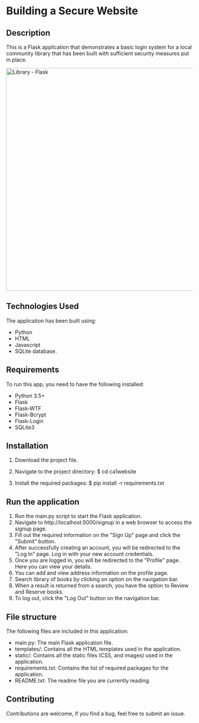 
# Building a Secure Website


## Description

This is a Flask application that demonstrates a basic login system for a local community library that has been built with
sufficient security measures put in place.

<img src="https://i.imgur.com/3NGERXD.png" alt="Library - Flask" width="600">

## Technologies Used 

The application has been built using:
 - Python
 - HTML 
 - Javascript
 - SQLite database.

## Requirements

To run this app, you need to have the following installed:

- Python 3.5+
- Flask
- Flask-WTF
- Flask-Bcrypt
- Flask-Login
- SQLite3

## Installation

1. Download the project file.

2. Navigate to the project directory: $ cd ca1website

3. Install the required packages: $ pip install -r requirements.txt


## Run the application

1. Run the main.py script to start the Flask application.
2. Navigate to http://localhost:5000/signup in a web browser to access the signup page.
3. Fill out the required information on the "Sign Up" page and click the "Submit" button.
4. After successfully creating an account, you will be redirected to the "Log In" page. Log in with your new account credentials.
5. Once you are logged in, you will be redirected to the "Profile" page. Here you can view your details.
6. You can add and view address information on the profile page.
8. Search library of books by clicking on option on the navigation bar.
9. When a result is returned from a search, you have the option to Review and Reserve books.
10. To log out, click the "Log Out" button on the navigation bar.


## File structure

The following files are included in this application:

- main.py: The main Flask application file.
- templates/: Contains all the HTML templates used in the application.
- static/: Contains all the static files (CSS, and images) used in the application.
- requirements.txt: Contains the list of required packages for the application.
- README.txt: The readme file you are currently reading.


## Contributing
Contributions are welcome, if you find a bug, feel free to submit an issue.
